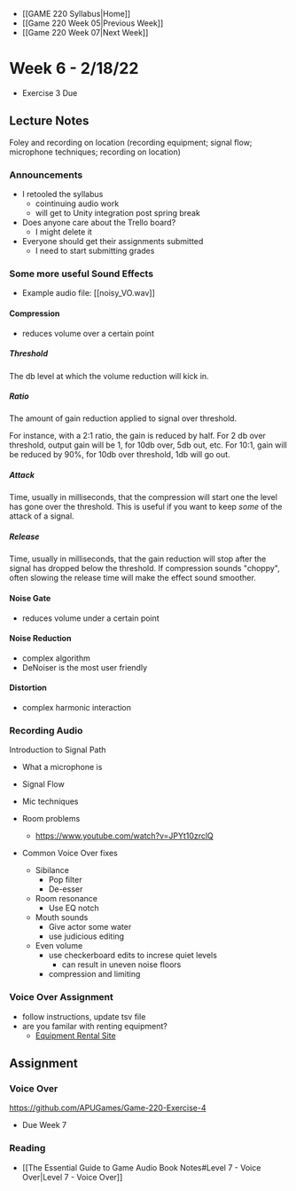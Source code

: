 - [[GAME 220 Syllabus|Home]]
- [[Game 220 Week 05|Previous Week]]
- [[Game 220 Week 07|Next Week]]

# Week 6 - 2/18/22
- Exercise 3 Due

## Lecture Notes
Foley and recording on location (recording equipment; signal flow; microphone techniques; recording on location)

### Announcements
- I retooled the syllabus
	- cointinuing audio work
	- will get to Unity integration post spring break
- Does anyone care about the Trello board?
	- I might delete it
- Everyone should get their assignments submitted
	- I need to start submitting grades

### Some more useful Sound Effects
- Example audio file: [[noisy_VO.wav]]

#### Compression
- reduces volume over a certain point

##### Threshold
The db level at which the volume reduction will kick in. 

##### Ratio
The amount of gain reduction applied to signal over threshold.

For instance, with a 2:1 ratio, the gain is reduced by half. For 2 db over threshold, output gain will be 1, for 10db over, 5db out, etc. For 10:1, gain will be reduced by 90%, for 10db over threshold, 1db will go out.

##### Attack
Time, usually in milliseconds, that the compression will start one the level has gone over the threshold. This is useful if you want to keep _some_ of the attack of a signal.

##### Release
Time, usually in milliseconds, that the gain reduction will stop after the signal has dropped below the threshold. If compression sounds "choppy", often slowing the release time will make the effect sound smoother.

#### Noise Gate
- reduces volume under a certain point

#### Noise Reduction
- complex algorithm
- DeNoiser is the most user friendly

#### Distortion
- complex harmonic interaction

### Recording Audio
Introduction to Signal Path
- What a microphone is
- Signal Flow
- Mic techniques

- Room problems
	- https://www.youtube.com/watch?v=JPYt10zrclQ

- Common Voice Over fixes
	- Sibilance
		- Pop filter
		- De-esser
	- Room resonance
		- Use EQ notch
	- Mouth sounds
		- Give actor some water
		- use judicious editing
	- Even volume
		- use checkerboard edits to increse quiet levels
			- can result in uneven noise floors
		- compression and limiting

### Voice Over Assignment
- follow instructions, update tsv file
- are you familar with renting equipment?
  - [Equipment Rental Site](https://www.apu.edu/vpa/cinematicarts/equipmentfacilities/)


## Assignment
### Voice Over
https://github.com/APUGames/Game-220-Exercise-4
- Due Week 7

### Reading
- [[The Essential Guide to Game Audio Book Notes#Level 7 - Voice Over|Level 7 - Voice Over]]
